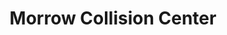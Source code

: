 ---
title: "Morrow Collision Center"
url: /lincoln/morrow-collision-center-north-22nd-street/
shop: Autowerkstatt
---